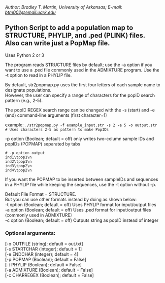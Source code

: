 *Author: 
Bradley T. Martin, University of Arkansas; 
E-mail: btm002@email.uark.edu*

## Python Script to add a population map to STRUCTURE, PHYLIP, and .ped (PLINK) files. Also can write just a PopMap file.  

Uses Python 2 or 3

The program reads STRUCTURE files by default; use the -a option if you want to use a .ped file commonly used in the ADMIXTURE program. Use the -t option to read in a PHYLIP file.  

By default, str2popmap.py uses the first four letters of each sample name to designate populations.  
However, the user can specify a range of characters for the popID search pattern (e.g., 2-5).  

The popID REGEX search range can be changed with the -s (start) and -e (end) command-line arguments (first character=1)  

example: `./str2popmap.py -f example_input.str -s 2 -e 5 -o output.str # Uses characters 2-5 as pattern
to make PopIDs`

-p option (Boolean; default = off) only writes two-column sample IDs and popIDs (POPMAP) separated by tabs

```
# -p option output
ind1\tpop1\n
ind2\tpop1\n
ind3\tpop2\n
ind4\tpop2\n
```

If you want the POPMAP to be inserted between sampleIDs and sequences in a PHYLIP file while keeping the sequences, use the -t option without -p.  

Default File Format = STRUCTURE.  
But you can use other formats instead by doing as shown below:  
-t option (Boolean; default = off) Uses PHYLIP format for input/output files  
-a option (Boolean; default = off) Uses .ped format for input/output files (commonly used in ADMIXTURE)  
-c option (Boolean; default = off) Outputs string as popID instead of integer  

### Optional arguments:

[-o OUTFILE (string); default = out.txt]  
[-s STARTCHAR (integer); default = 1]   
[-e ENDCHAR (integer); default = 4]  
[-p POPMAP (Boolean); default = False]  
[-t PHYLIP (Boolean); default = False]  
[-a ADMIXTURE (Boolean); default = False]  
[-c CHARREGEX (Boolean); default = False]  
